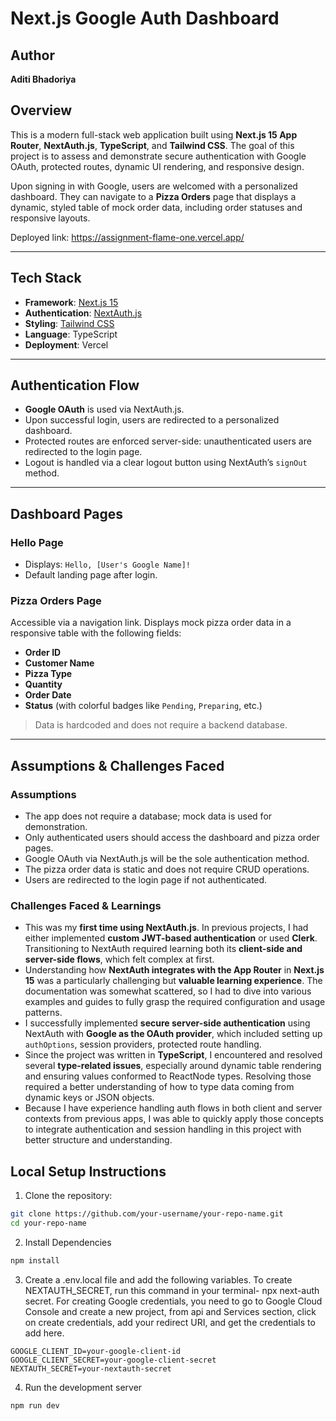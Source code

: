 # Next.js Google Auth Dashboard

## Author
**Aditi Bhadoriya**

## Overview

This is a modern full-stack web application built using **Next.js 15 App Router**, **NextAuth.js**, **TypeScript**, and **Tailwind CSS**. The goal of this project is to assess and demonstrate secure authentication with Google OAuth, protected routes, dynamic UI rendering, and responsive design.

Upon signing in with Google, users are welcomed with a personalized dashboard. They can navigate to a **Pizza Orders** page that displays a dynamic, styled table of mock order data, including order statuses and responsive layouts.

Deployed link: https://assignment-flame-one.vercel.app/

---

## Tech Stack

- **Framework**: [Next.js 15](https://nextjs.org/)
- **Authentication**: [NextAuth.js](https://next-auth.js.org/)
- **Styling**: [Tailwind CSS](https://tailwindcss.com/)
- **Language**: TypeScript
- **Deployment**: Vercel 

---

## Authentication Flow

- **Google OAuth** is used via NextAuth.js.
- Upon successful login, users are redirected to a personalized dashboard.
- Protected routes are enforced server-side: unauthenticated users are redirected to the login page.
- Logout is handled via a clear logout button using NextAuth’s `signOut` method.

---

## Dashboard Pages

### Hello Page

- Displays: `Hello, [User's Google Name]!`
- Default landing page after login.

### Pizza Orders Page

Accessible via a navigation link.
Displays mock pizza order data in a responsive table with the following fields:
- **Order ID**
- **Customer Name**
- **Pizza Type**
- **Quantity**
- **Order Date**
- **Status** (with colorful badges like `Pending`, `Preparing`, etc.)

> Data is hardcoded and does not require a backend database.
---

## Assumptions & Challenges Faced

### Assumptions

- The app does not require a database; mock data is used for demonstration.
- Only authenticated users should access the dashboard and pizza order pages.
- Google OAuth via NextAuth.js will be the sole authentication method.
- The pizza order data is static and does not require CRUD operations.
- Users are redirected to the login page if not authenticated.

### Challenges Faced & Learnings

- This was my **first time using NextAuth.js**. In previous projects, I had either implemented **custom JWT-based authentication** or used **Clerk**. Transitioning to NextAuth required learning both its **client-side and server-side flows**, which felt complex at first.
- Understanding how **NextAuth integrates with the App Router** in **Next.js 15** was a particularly challenging but **valuable learning experience**. The documentation was somewhat scattered, so I had to dive into various examples and guides to fully grasp the required configuration and usage patterns.
- I successfully implemented **secure server-side authentication** using NextAuth with **Google as the OAuth provider**, which included setting up `authOptions`, session providers, protected route handling.
- Since the project was written in **TypeScript**, I encountered and resolved several **type-related issues**, especially around dynamic table rendering and ensuring values conformed to ReactNode types. Resolving those required a better understanding of how to type data coming from dynamic keys or JSON objects.
- Because I have experience handling auth flows in both client and server contexts from previous apps, I was able to quickly apply those concepts to integrate authentication and session handling in this project with better structure and understanding.

## Local Setup Instructions

1. Clone the repository:

```bash
git clone https://github.com/your-username/your-repo-name.git
cd your-repo-name
```
2. Install Dependencies
```bash
npm install
```
3. Create a .env.local file and add the following variables. To create NEXTAUTH_SECRET, run this command in your terminal- npx next-auth secret. For creating Google credentials, you need to go to Google Cloud Console and create a new project, from api and Services section, click on create credentials, add your redirect URI, and get the credentials to add here.
 ```
GOOGLE_CLIENT_ID=your-google-client-id
GOOGLE_CLIENT_SECRET=your-google-client-secret
NEXTAUTH_SECRET=your-nextauth-secret
```
4. Run the development server
```
npm run dev
```
   

